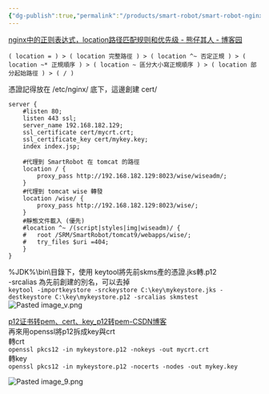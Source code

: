```yaml
---
{"dg-publish":true,"permalink":"/products/smart-robot/smart-robot-nginx/"}
---
```



[nginx中的正则表达式，location路径匹配规则和优先级 - 熊仔其人 - 博客园](https://www.cnblogs.com/xiongzaiqiren/p/16968651.html)   
   
```
( location = ) > ( location 完整路徑 ) > ( location ^~ 否定正規 ) > ( location ~* 正規順序 ) > ( location ~ 區分大小寫正規順序 ) > ( location 部分起始路徑 ) > ( / )
```
   
憑證記得放在 /etc/nginx/ 底下，這邊創建 cert/   
```
server {
	#listen 80;
	listen 443 ssl;
	server_name 192.168.182.129;
	ssl_certificate cert/mycrt.crt;
	ssl_certificate_key cert/mykey.key;
	index index.jsp;

	#代理到 SmartRobot 在 tomcat 的路徑
	location / {
		proxy_pass http://192.168.182.129:8023/wise/wiseadm/;
	}
	#代理到 tomcat wise 轉發
	location /wise/ {
		proxy_pass http://192.168.182.129:8023/wise/;
	}
	#靜態文件載入 (優先)
	#location ^~ /(script|styles|img|wiseadm)/ {
	#	root /SRM/SmartRobot/tomcat9/webapps/wise/;
	#	try_files $uri =404;
	}
}
```
   
%JDK%\bin\目錄下，使用 keytool將先前skms產的憑證.jks轉.p12   
-srcalias 為先前創建的別名，可以去掉   
`keytool -importkeystore -srckeystore C:\key\mykeystore.jks -destkeystore C:\key\mykeystore.p12 -srcalias skmstest`   
![Pasted image_v.png](/img/user/Assets/Img/Pasted%20image_v.png)
   
[p12证书转pem、cert、key_p12转pem-CSDN博客](https://blog.csdn.net/weixin_45191791/article/details/136226823)   
再來用openssl將p12拆成key與crt   
轉crt   
`openssl pkcs12 -in mykeystore.p12 -nokeys -out mycrt.crt`   
轉key   
`openssl pkcs12 -in mykeystore.p12 -nocerts -nodes -out mykey.key`   
   
![Pasted image_9.png](/img/user/Assets/Img/Pasted%20image_9.png)    
  
